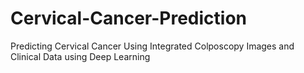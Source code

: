 # Cervical-Cancer-Prediction
Predicting Cervical Cancer Using Integrated Colposcopy Images and Clinical Data using Deep Learning
